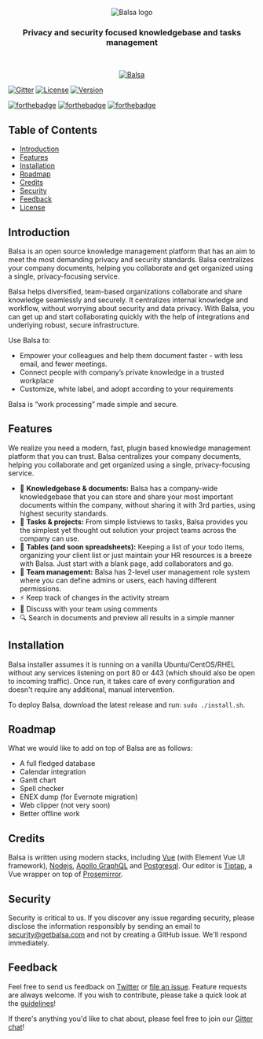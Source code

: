 <p align="center">
<img alt="Balsa logo" title="Balsa" align="middle" src="https://user-images.githubusercontent.com/1191477/65648300-b33f3880-dfcf-11e9-9b76-760eae2a9d06.png">
</p>

<p align="center"><h3 align="center">Privacy and security focused knowledgebase and tasks management</h3>
</p>
<br>
<p align="center">
  <a href="https://getbalsa.com">
    <img alt="Balsa" title="Balsa" src="https://user-images.githubusercontent.com/1191477/65186383-90dd7600-da37-11e9-97cd-fc70b068c87a.png">
  </a>
</p>
<p align="center">
  
[![Gitter](https://badges.gitter.im/getbalsa/community.svg)](https://gitter.im/getbalsa/community)
[![License](https://img.shields.io/badge/License-AGPLv3-f39f37)](https://www.gnu.org/licenses/agpl-3.0.en.html)
[![Version](https://img.shields.io/badge/Version-1.1-ff69b4)]()

[![forthebadge](https://forthebadge.com/images/badges/made-with-javascript.svg)](https://forthebadge.com)
[![forthebadge](https://forthebadge.com/images/badges/built-with-love.svg)](https://forthebadge.com)
[![forthebadge](https://forthebadge.com/images/badges/contains-technical-debt.svg)](https://forthebadge.com)

</p>

## Table of Contents

- [Introduction](#introduction)
- [Features](#features)
- [Installation](#installation)
- [Roadmap](#roadmap)
- [Credits](#credits)
- [Security](#security)
- [Feedback](#feedback)
- [License](#license)

## Introduction

Balsa is an open source knowledge management platform that has an aim to meet the most demanding privacy and security standards. Balsa centralizes your company documents, helping you collaborate and get organized using a single, privacy-focusing service.

Balsa helps diversified, team-based organizations collaborate and share knowledge seamlessly and securely. It centralizes internal knowledge and workflow, without worrying about security and data privacy. With Balsa, you can get up and start collaborating quickly with the help of integrations and underlying robust, secure infrastructure. 

Use Balsa to: 

* Empower your colleagues and help them document faster - with less email, and fewer meetings.
* Connect people with company’s private knowledge in a trusted workplace
* Customize, white label, and adopt according to your requirements

Balsa is “work processing” made simple and secure.

## Features

We realize you need a modern, fast, plugin based knowledge management platform that you can trust. Balsa centralizes your company documents, helping you collaborate and get organized using a single, privacy-focusing service.

* :rocket: **Knowledgebase & documents:** Balsa has a company-wide knowledgebase that you can store and share your most important documents within the company, without sharing it with 3rd parties, using highest security standards.
* :bookmark: **Tasks & projects:** From simple listviews to tasks, Balsa provides you the simplest yet thought out solution your project teams across the company can use.
* :page_facing_up: **Tables (and soon spreadsheets):** Keeping a list of your todo items, organizing your client list or just maintain your HR resources is a breeze with Balsa. Just start with a blank page, add collaborators and go.
* :busts_in_silhouette: **Team management:** Balsa has 2-level user management role system where you can define admins or users, each having different permissions. 
* :zap: Keep track of changes in the activity stream
* :speech_balloon: Discuss with your team using comments
* :mag: Search in documents and preview all results in a simple manner


## Installation

Balsa installer assumes it is running on a vanilla Ubuntu/CentOS/RHEL without any services listening on port 80 or 443 (which should also be open to incoming traffic). Once run, it takes care of every configuration and doesn't require any additional, manual intervention.

To deploy Balsa, download the latest release and run: ```sudo ./install.sh```.  

## Roadmap

What we would like to add on top of Balsa are as follows: 

- A full fledged database
- Calendar integration 
- Gantt chart
- Spell checker
- ENEX dump (for Evernote migration)
- Web clipper (not very soon)
- Better offline work


## Credits

Balsa is written using modern stacks, including [Vue](https://nodejs.org/) (with Element Vue UI framework), [Nodejs](https://nodejs.org/), [Apollo GraphQL](https://github.com/apollographql) and [Postgresql](https://www.postgresql.org/). Our editor is [Tiptap](https://tiptap.scrumpy.io), a Vue wrapper on top of [Prosemirror](https://prosemirror.net).


## Security

Security is critical to us. If you discover any issue regarding security, please disclose the information responsibly by sending an email to security@getbalsa.com and not by creating a GitHub issue. We'll respond immediately.


## Feedback

Feel free to send us feedback on [Twitter](https://twitter.com/getbalsa) or [file an issue](https://github.com/balsa-team/balsa/issues/new). Feature requests are always welcome. If you wish to contribute, please take a quick look at the [guidelines](./CONTRIBUTING.md)!

If there's anything you'd like to chat about, please feel free to join our [Gitter chat](https://gitter.im/getbalsa)!

